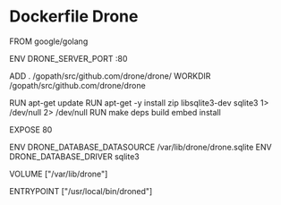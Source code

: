 # Dockerfile Drone

FROM google/golang

ENV DRONE_SERVER_PORT :80

ADD . /gopath/src/github.com/drone/drone/
WORKDIR /gopath/src/github.com/drone/drone

RUN apt-get update
RUN apt-get -y install zip libsqlite3-dev sqlite3 1> /dev/null 2> /dev/null
RUN make deps build embed install

EXPOSE 80

ENV DRONE_DATABASE_DATASOURCE /var/lib/drone/drone.sqlite
ENV DRONE_DATABASE_DRIVER sqlite3

VOLUME ["/var/lib/drone"]

ENTRYPOINT ["/usr/local/bin/droned"]
